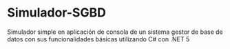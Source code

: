 # Simulador-SGBD
Simulador simple en aplicación de consola de un sistema gestor de base de datos con sus funcionalidades básicas utilizando C# con .NET 5
